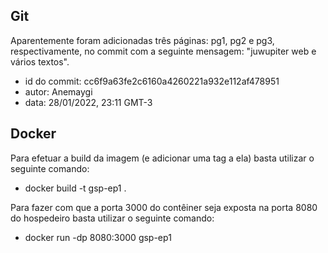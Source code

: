 ## Git
Aparentemente foram adicionadas três páginas: pg1, pg2 e pg3, respectivamente, no commit com a seguinte mensagem: "juwupiter web e vários textos". 
 - id do commit: cc6f9a63fe2c6160a4260221a932e112af478951
 - autor: Anemaygi
 - data: 28/01/2022, 23:11 GMT-3

 ## Docker
 Para efetuar a build da imagem (e adicionar uma tag a ela) basta utilizar o seguinte comando:
 - docker build -t gsp-ep1 .
 
 Para fazer com que a porta 3000 do contêiner seja exposta na porta 8080 do hospedeiro basta utilizar o seguinte comando:
 - docker run -dp 8080:3000 gsp-ep1